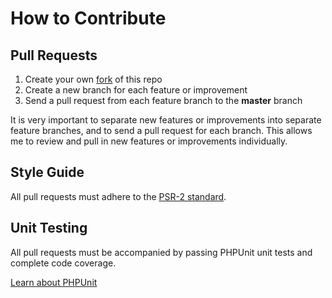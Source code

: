 # How to Contribute

## Pull Requests

1. Create your own [fork](https://help.github.com/articles/fork-a-repo) of this repo
2. Create a new branch for each feature or improvement
3. Send a pull request from each feature branch to the **master** branch

It is very important to separate new features or improvements into separate
feature branches, and to send a pull request for each branch. This allows me to
review and pull in new features or improvements individually.

## Style Guide

All pull requests must adhere to the [PSR-2 standard](https://github.com/php-fig/fig-standards/blob/master/accepted/PSR-2-coding-style-guide.md).

## Unit Testing

All pull requests must be accompanied by passing PHPUnit unit tests and
complete code coverage.

[Learn about PHPUnit](https://github.com/sebastianbergmann/phpunit/)
